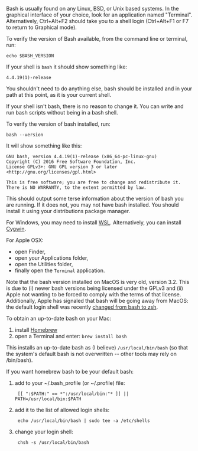 Bash is usually found on any Linux, BSD, or Unix based systems.
In the graphical interface of your choice, look for an application named "Terminal".
Alternatively, Ctrl+Alt+F2 should take you to a shell login (Ctrl+Alt+F1 or F7 to return to Graphical mode).

To verify the version of Bash available, from the command line or terminal, run:

    echo $BASH_VERSION

If your shell is `bash` it should show something like:

    4.4.19(1)-release

You shouldn't need to do anything else, bash should be installed and in your path at this point, as it is your current shell.

If your shell isn't bash, there is no reason to change it.
You can write and run bash scripts without being in a bash shell.

To verify the version of bash installed, run:

```plain
bash --version
```

It will show something like this:

```
GNU bash, version 4.4.19(1)-release (x86_64-pc-linux-gnu)
Copyright (C) 2016 Free Software Foundation, Inc.
License GPLv3+: GNU GPL version 3 or later <http://gnu.org/licenses/gpl.html>

This is free software; you are free to change and redistribute it.
There is NO WARRANTY, to the extent permitted by law.
```

This should output some terse information about the version of bash you are running.
If it does not, you may not have bash installed.
You should install it using your distributions package manager.

For Windows, you may need to install [WSL](https://docs.microsoft.com/en-us/windows/wsl/install-win10). Alternatively, you can install [Cygwin](https://cygwin.com/).

For Apple OSX:
* open Finder,
* open your Applications folder,
* open the Utilities folder,
* finally open the `Terminal` application.

Note that the bash version installed on MacOS is very old, version 3.2. 
This is due to (i) newer bash versions being licensed under the GPLv3 and (ii) Apple not wanting to be forced to comply with the terms of that license.
Additionally, Apple has signaled that bash will be going away from MacOS: the default login shell was recently [changed from bash to zsh](https://support.apple.com/en-us/HT208050).

To obtain an up-to-date bash on your Mac:

1. install [Homebrew](https://brew.sh)
1. open a Terminal and enter: `brew install bash`

This installs an up-to-date bash as (I believe) `/usr/local/bin/bash` (so that the system's default bash is not overwritten -- other tools may rely on /bin/bash). 

If you want homebrew bash to be your default bash:

1. add to your ~/.bash_profile (or ~/.profile) file:

        [[ ":$PATH:" == *":/usr/local/bin:"* ]] || PATH=/usr/local/bin:$PATH

1. add it to the list of allowed login shells:

        echo /usr/local/bin/bash | sudo tee -a /etc/shells

1. change your login shell:

        chsh -s /usr/local/bin/bash
